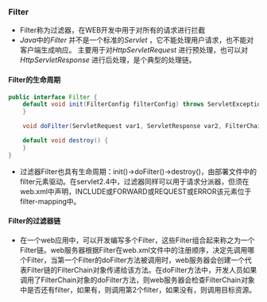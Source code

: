 ### Filter

- Filter称为过滤器，在WEB开发中用于对所有的请求进行拦截
- *Java*中的*Filter* 并不是一个标准的*Servlet* ，它不能处理用户请求，也不能对客户端生成响应。 主要用于对*HttpServletRequest* 进行预处理，也可以对*HttpServletResponse* 进行后处理，是个典型的处理链。 



#### Filter的生命周期

```java
public interface Filter {
    default void init(FilterConfig filterConfig) throws ServletException {
    }

    void doFilter(ServletRequest var1, ServletResponse var2, FilterChain var3) throws IOException, ServletException;

    default void destroy() {
    }
}
```

- 过滤器Filter也具有生命周期：init()->doFilter()->destroy()，由部署文件中的filter元素驱动。在servlet2.4中，过滤器同样可以用于请求分派器，但须在web.xml中声明，<dispatcher>INCLUDE或FORWARD或REQUEST或ERROR</dispatcher>该元素位于filter-mapping中。 



#### Filter的过滤器链



- 在一个web应用中，可以开发编写多个Filter，这些Filter组合起来称之为一个Filter链。web服务器根据Filter在web.xml文件中的注册顺序，决定先调用哪个Filter，当第一个Filter的doFilter方法被调用时，web服务器会创建一个代表Filter链的FilterChain对象传递给该方法。在doFilter方法中，开发人员如果调用了FilterChain对象的doFilter方法，则web服务器会检查FilterChain对象中是否还有filter，如果有，则调用第2个filter，如果没有，则调用目标资源。